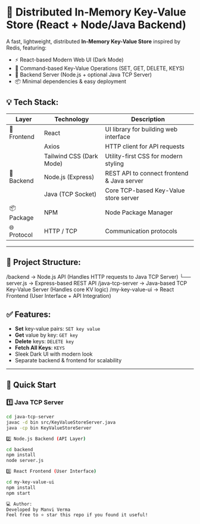 # 🚀 Distributed In-Memory Key-Value Store (React + Node/Java Backend)

A fast, lightweight, distributed **In-Memory Key-Value Store** inspired by Redis, featuring:
- ⚡ React-based Modern Web UI (Dark Mode)
- 📝 Command-based Key-Value Operations (SET, GET, DELETE, KEYS)
- 📡 Backend Server (Node.js + optional Java TCP Server)
- 📦 Minimal dependencies & easy deployment

## 💡 Tech Stack:

| Layer       | Technology              | Description                              |
|-------------|-------------------------|------------------------------------------|
| 🎨 Frontend | React                   | UI library for building web interface    |
|             | Axios                   | HTTP client for API requests             |
|             | Tailwind CSS (Dark Mode)| Utility-first CSS for modern styling     |
| 🔧 Backend  | Node.js (Express)       | REST API to connect frontend & Java server|
|             | Java (TCP Socket)       | Core TCP-based Key-Value store server    |
| 📦 Package  | NPM                     | Node Package Manager                     |
| 🌐 Protocol | HTTP / TCP              | Communication protocols

---

## 📂 Project Structure:
/backend → Node.js API (Handles HTTP requests to Java TCP Server)
└── server.js → Express-based REST API
/java-tcp-server → Java-based TCP Key-Value Server (Handles core KV logic)
/my-key-value-ui → React Frontend (User Interface + API Integration)

## ✅ Features:
- **Set** key-value pairs: `SET key value`
- **Get** value by key: `GET key`
- **Delete** keys: `DELETE key`
- **Fetch All Keys**: `KEYS`
- Sleek Dark UI with modern look  
- Separate backend & frontend for scalability

---
## 🏁 Quick Start

### 1️⃣ Java TCP Server
```bash
cd java-tcp-server
javac -d bin src/KeyValueStoreServer.java
java -cp bin KeyValueStoreServer

2️⃣ Node.js Backend (API Layer)

cd backend
npm install
node server.js

3️⃣ React Frontend (User Interface)

cd my-key-value-ui
npm install
npm start

💻 Author:
Developed by Manvi Verma
Feel free to ⭐ star this repo if you found it useful!
